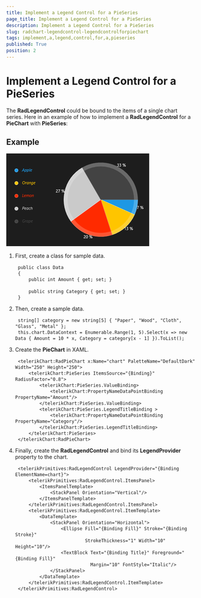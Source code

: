 ```yaml
---
title: Implement a Legend Control for a PieSeries
page_title: Implement a Legend Control for a PieSeries
description: Implement a Legend Control for a PieSeries
slug: radchart-legendcontrol-legendcontrolforpiechart
tags: implement,a,legend,control,for,a,pieseries
published: True
position: 2
---
```


# Implement a Legend Control for a PieSeries

The **RadLegendControl** could be bound to the items of a single chart series. Here in an example of how to implement a **RadLegendControl** for a **PieChart** with **PieSeries**:

## Example

![Pie Chart Legend Control 2](images/PieChartLegendControl2.png)

1. First, create a class for sample data.

		public class Data
		{
		    public int Amount { get; set; }
		
		    public string Category { get; set; }
		}

1. Then, create a sample data.

		string[] category = new string[5] { "Paper", "Wood", "Cloth", "Glass", "Metal" };
		this.chart.DataContext = Enumerable.Range(1, 5).Select(x => new Data { Amount = 10 * x, Category = category[x - 1] }).ToList();

1. Create the **PieChart** in XAML.

		<telerikChart:RadPieChart x:Name="chart" PaletteName="DefaultDark" Width="250" Height="250">
		    <telerikChart:PieSeries ItemsSource="{Binding}" RadiusFactor="0.8">
		        <telerikChart:PieSeries.ValueBinding>
		            <telerikChart:PropertyNameDataPointBinding PropertyName="Amount"/>
		        </telerikChart:PieSeries.ValueBinding>
		        <telerikChart:PieSeries.LegendTitleBinding >
		            <telerikChart:PropertyNameDataPointBinding PropertyName="Category"/>
		        </telerikChart:PieSeries.LegendTitleBinding>
		    </telerikChart:PieSeries>
		</telerikChart:RadPieChart>

1. Finally, create the **RadLegendControl** and bind its **LegendProvider** property to the chart.

		<telerikPrimitives:RadLegendControl LegendProvider="{Binding ElementName=chart}">
		    <telerikPrimitives:RadLegendControl.ItemsPanel>
		        <ItemsPanelTemplate>
		            <StackPanel Orientation="Vertical"/>
		        </ItemsPanelTemplate>
		    </telerikPrimitives:RadLegendControl.ItemsPanel>
		    <telerikPrimitives:RadLegendControl.ItemTemplate>
		        <DataTemplate>
		            <StackPanel Orientation="Horizontal">
		                <Ellipse Fill="{Binding Fill}" Stroke="{Binding Stroke}"
		                         StrokeThickness="1" Width="10" Height="10"/>
		                <TextBlock Text="{Binding Title}" Foreground="{Binding Fill}"
		                           Margin="10" FontStyle="Italic"/>
		            </StackPanel>
		        </DataTemplate>
		    </telerikPrimitives:RadLegendControl.ItemTemplate>
		</telerikPrimitives:RadLegendControl>
